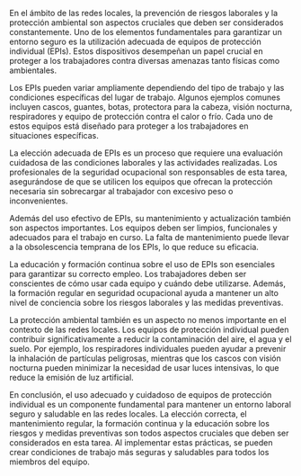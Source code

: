 En el ámbito de las redes locales, la prevención de riesgos laborales y la protección ambiental son aspectos cruciales que deben ser considerados constantemente. Uno de los elementos fundamentales para garantizar un entorno seguro es la utilización adecuada de equipos de protección individual (EPIs). Estos dispositivos desempeñan un papel crucial en proteger a los trabajadores contra diversas amenazas tanto físicas como ambientales.

Los EPIs pueden variar ampliamente dependiendo del tipo de trabajo y las condiciones específicas del lugar de trabajo. Algunos ejemplos comunes incluyen cascos, guantes, botas, protectora para la cabeza, visión nocturna, respiradores y equipo de protección contra el calor o frío. Cada uno de estos equipos está diseñado para proteger a los trabajadores en situaciones específicas.

La elección adecuada de EPIs es un proceso que requiere una evaluación cuidadosa de las condiciones laborales y las actividades realizadas. Los profesionales de la seguridad ocupacional son responsables de esta tarea, asegurándose de que se utilicen los equipos que ofrecan la protección necesaria sin sobrecargar al trabajador con excesivo peso o inconvenientes.

Además del uso efectivo de EPIs, su mantenimiento y actualización también son aspectos importantes. Los equipos deben ser limpios, funcionales y adecuados para el trabajo en curso. La falta de mantenimiento puede llevar a la obsolescencia temprana de los EPIs, lo que reduce su eficacia.

La educación y formación continua sobre el uso de EPIs son esenciales para garantizar su correcto empleo. Los trabajadores deben ser conscientes de cómo usar cada equipo y cuándo debe utilizarse. Además, la formación regular en seguridad ocupacional ayuda a mantener un alto nivel de conciencia sobre los riesgos laborales y las medidas preventivas.

La protección ambiental también es un aspecto no menos importante en el contexto de las redes locales. Los equipos de protección individual pueden contribuir significativamente a reducir la contaminación del aire, el agua y el suelo. Por ejemplo, los respiradores individuales pueden ayudar a prevenir la inhalación de partículas peligrosas, mientras que los cascos con visión nocturna pueden minimizar la necesidad de usar luces intensivas, lo que reduce la emisión de luz artificial.

En conclusión, el uso adecuado y cuidadoso de equipos de protección individual es un componente fundamental para mantener un entorno laboral seguro y saludable en las redes locales. La elección correcta, el mantenimiento regular, la formación continua y la educación sobre los riesgos y medidas preventivas son todos aspectos cruciales que deben ser considerados en esta tarea. Al implementar estas prácticas, se pueden crear condiciones de trabajo más seguras y saludables para todos los miembros del equipo.
